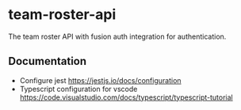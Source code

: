 # team-roster-api

The team roster API with fusion auth integration for authentication.

## Documentation

- Configure jest https://jestjs.io/docs/configuration
- Typescript configuration for vscode https://code.visualstudio.com/docs/typescript/typescript-tutorial